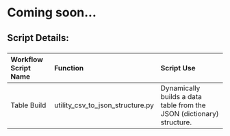 # Coming soon...

## Script Details:

###
| **Workflow Script Name** | **Function** | **Script Use** |
| :------------- |:-------------|:-------------|
| Table Build | utility_csv_to_json_structure.py | Dynamically builds a data table from the JSON (dictionary) structure. |
